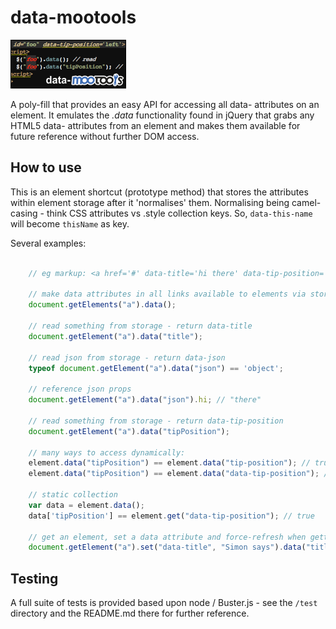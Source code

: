 data-mootools
=============

![Screenshot](https://github.com/DimitarChristoff/data-mootools/raw/master/data-mootools.png)

A poly-fill that provides an easy API for accessing all data- attributes on an element.
It emulates the *.data* functionality found in jQuery that grabs any HTML5 data- attributes from
an element and makes them available for future reference without further DOM access.

How to use
----------

This is an element shortcut (prototype method) that stores the attributes within element storage
after it 'normalises' them. Normalising being camel-casing - think CSS attributes vs .style collection
keys. So, `data-this-name` will become `thisName` as key.

Several examples:

```javascript

    // eg markup: <a href='#' data-title='hi there' data-tip-position='left' data-json='{"hi":"there"}'>link</a>

    // make data attributes in all links available to elements via storage
    document.getElements("a").data();

    // read something from storage - return data-title
    document.getElement("a").data("title");

    // read json from storage - return data-json
    typeof document.getElement("a").data("json") == 'object';

    // reference json props
    document.getElement("a").data("json").hi; // "there"

    // read something from storage - return data-tip-position
    document.getElement("a").data("tipPosition");

    // many ways to access dynamically:
    element.data("tipPosition") == element.data("tip-position"); // true
    element.data("tipPosition") == element.data("data-tip-position"); // true

    // static collection
    var data = element.data();
    data['tipPosition'] == element.get("data-tip-position"); // true

    // get an element, set a data attribute and force-refresh when getting it
    document.getElement("a").set("data-title", "Simon says").data("title", true);
```

Testing
-------

A full suite of tests is provided based upon node / Buster.js - see the `/test` directory and the
README.md there for further reference.
